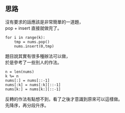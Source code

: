 思路
--
沒有要求的話應該是非常簡單的一道題，    
pop + insert 直接就做完了。
```
for i in range(k):
    tmp = nums.pop()
    nums.insert(0,tmp)
```
題目說其實有很多種辦法可以做，    
於是參考了一些別人的作法。    
```
n = len(nums)
k %= n
nums[:] = nums[::-1]
nums[:k] = nums[:k][::-1]
nums[k:] = nums[k:][::-1]
```
反轉的作法有點想不到，看了之後才意識到原來可以這樣做。     
先降序，再分段升序。
